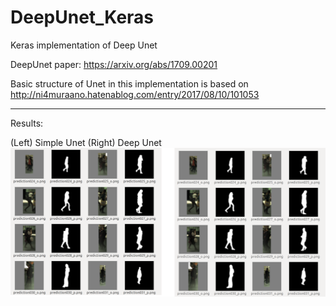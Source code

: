 # DeepUnet_Keras
Keras implementation of Deep Unet

DeepUnet paper:
https://arxiv.org/abs/1709.00201


Basic structure of Unet in this implementation is based on
http://ni4muraano.hatenablog.com/entry/2017/08/10/101053

***
Results:

(Left) Simple Unet  (Right)  Deep Unet
![Results](https://github.com/TKouyama/DeepUnet_Keras/blob/master/images/Unet_deep_rev01.png)
